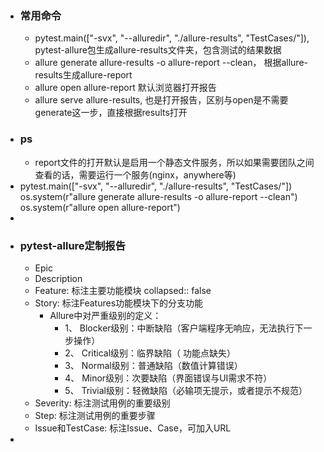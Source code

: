 - ### 常用命令
	- pytest.main(["-svx", "--alluredir", "./allure-results", "TestCases/"]), pytest-allure包生成allure-results文件夹，包含测试的结果数据
	- allure generate  allure-results -o allure-report --clean， 根据allure-results生成allure-report
	- allure open allure-report 默认浏览器打开报告
	- allure serve allure-results, 也是打开报告，区别与open是不需要generate这一步，直接根据results打开
- ### ps
	- report文件的打开默认是启用一个静态文件服务，所以如果需要团队之间查看的话，需要运行一个服务(nginx，anywhere等)
- pytest.main(["-svx", "--alluredir", "./allure-results", "TestCases/"])
  os.system(r"allure generate  allure-results -o allure-report --clean")
  os.system(r"allure open allure-report")
-
- ### pytest-allure定制报告
	- Epic
	- Description
	- Feature: 标注主要功能模块
	  collapsed:: false
	- Story: 标注Features功能模块下的分支功能
		- Allure中对严重级别的定义：
			- 1、 Blocker级别：中断缺陷（客户端程序无响应，无法执行下一步操作）
			- 2、 Critical级别：临界缺陷（ 功能点缺失）
			- 3、 Normal级别：普通缺陷（数值计算错误）
			- 4、 Minor级别：次要缺陷（界面错误与UI需求不符）
			- 5、 Trivial级别：轻微缺陷（必输项无提示，或者提示不规范）
	- Severity: 标注测试用例的重要级别
	- Step: 标注测试用例的重要步骤
	- Issue和TestCase: 标注Issue、Case，可加入URL
-